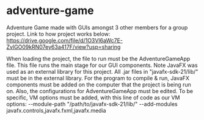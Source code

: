 # adventure-game
Adventure Game made with GUIs amongst 3 other members for a group project. Link to how project works below:
https://drive.google.com/file/d/1O3Vl6aWc7E-ZvlGO09kRN07ey63a417F/view?usp=sharing

When loading the project, the file to run must be the AdventureGameApp file. This file runs the main stage for our GUI components. Note JavaFX was used as an external library for this project. All .jar files in "javafx-sdk-21/lib/" must be in the external library. For the program to compile & run, JavaFX components must be added on the computer that the project is being run on. Also, the configurations for AdventureGameApp must be edited. To be specific, VM options must be added, with this line of code as our VM options:
--module-path "/path/to/javafx-sdk-21/lib/" --add-modules javafx.controls,javafx.fxml,javafx.media

